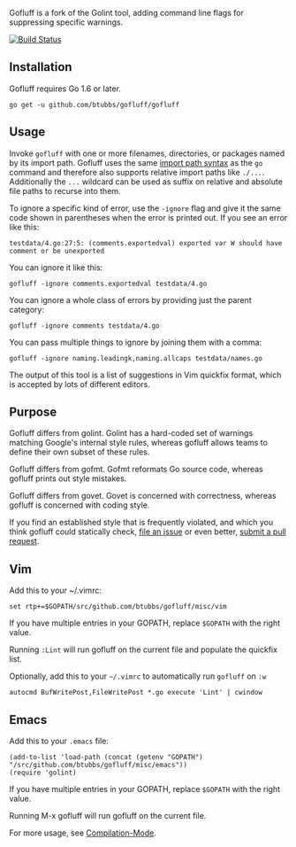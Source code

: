 Gofluff is a fork of the Golint tool, adding command line flags for suppressing specific warnings.

[![Build Status](https://travis-ci.org/btubbs/gofluff.svg?branch=master)](https://travis-ci.org/btubbs/gofluff)

## Installation

Gofluff requires Go 1.6 or later.

    go get -u github.com/btubbs/gofluff/gofluff

## Usage

Invoke `gofluff` with one or more filenames, directories, or packages named
by its import path. Gofluff uses the same
[import path syntax](https://golang.org/cmd/go/#hdr-Import_path_syntax) as
the `go` command and therefore
also supports relative import paths like `./...`. Additionally the `...`
wildcard can be used as suffix on relative and absolute file paths to recurse
into them.

To ignore a specific kind of error, use the `-ignore` flag and give it the same
code shown in parentheses when the error is printed out.  If you see an error
like this:

    testdata/4.go:27:5: (comments.exportedval) exported var W should have comment or be unexported

You can ignore it like this:

    gofluff -ignore comments.exportedval testdata/4.go

You can ignore a whole class of errors by providing just the parent category:

    gofluff -ignore comments testdata/4.go

You can pass multiple things to ignore by joining them with a comma:

    gofluff -ignore naming.leadingk,naming.allcaps testdata/names.go

The output of this tool is a list of suggestions in Vim quickfix format,
which is accepted by lots of different editors.

## Purpose

Gofluff differs from golint.  Golint has a hard-coded set of warnings matching Google's internal
style rules, whereas gofluff allows teams to define their own subset of these rules.

Gofluff differs from gofmt. Gofmt reformats Go source code, whereas gofluff prints out style
mistakes.

Gofluff differs from govet. Govet is concerned with correctness, whereas gofluff is concerned with
coding style.

If you find an established style that is frequently violated, and which
you think gofluff could statically check,
[file an issue](https://github.com/btubbs/gofluff/issues) or even better, [submit a pull
request](https://github.com/btubbs/gofluff/pulls).

## Vim

Add this to your ~/.vimrc:

    set rtp+=$GOPATH/src/github.com/btubbs/gofluff/misc/vim

If you have multiple entries in your GOPATH, replace `$GOPATH` with the right value.

Running `:Lint` will run gofluff on the current file and populate the quickfix list.

Optionally, add this to your `~/.vimrc` to automatically run `gofluff` on `:w`

    autocmd BufWritePost,FileWritePost *.go execute 'Lint' | cwindow


## Emacs

Add this to your `.emacs` file:

    (add-to-list 'load-path (concat (getenv "GOPATH")  "/src/github.com/btubbs/gofluff/misc/emacs"))
    (require 'golint)

If you have multiple entries in your GOPATH, replace `$GOPATH` with the right value.

Running M-x gofluff will run gofluff on the current file.

For more usage, see [Compilation-Mode](http://www.gnu.org/software/emacs/manual/html_node/emacs/Compilation-Mode.html).
